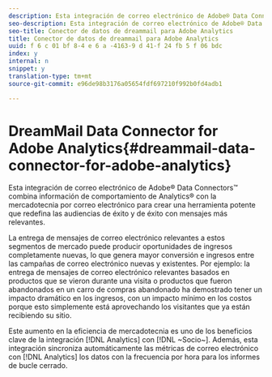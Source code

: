 ```yaml
---
description: Esta integración de correo electrónico de Adobe® Data Connectors™ combina información de comportamiento de Analytics® con la mercadotecnia por correo electrónico para crear una herramienta potente que redefina las audiencias de éxito y de éxito con mensajes más relevantes.
seo-description: Esta integración de correo electrónico de Adobe® Data Connectors™ combina información de comportamiento de Analytics® con la mercadotecnia por correo electrónico para crear una herramienta potente que redefina las audiencias de éxito y de éxito con mensajes más relevantes.
seo-title: Conector de datos de dreammail para Adobe Analytics
title: Conector de datos de dreammail para Adobe Analytics
uuid: f 6 c 01 bf 8-4 e 6 a -4163-9 d 41-f 24 fb 5 f 06 bdc
index: y
internal: n
snippet: y
translation-type: tm+mt
source-git-commit: e96de98b3176a05654fdf697210f992b0fd4adb1

---
```



# DreamMail Data Connector for Adobe Analytics{#dreammail-data-connector-for-adobe-analytics}

Esta integración de correo electrónico de Adobe® Data Connectors™ combina información de comportamiento de Analytics® con la mercadotecnia por correo electrónico para crear una herramienta potente que redefina las audiencias de éxito y de éxito con mensajes más relevantes.

La entrega de mensajes de correo electrónico relevantes a estos segmentos de mercado puede producir oportunidades de ingresos completamente nuevas, lo que genera mayor conversión e ingresos entre las campañas de correo electrónico nuevas y existentes. Por ejemplo: la entrega de mensajes de correo electrónico relevantes basados en productos que se vieron durante una visita o productos que fueron abandonados en un carro de compras abandonado ha demostrado tener un impacto dramático en los ingresos, con un impacto mínimo en los costos porque esto simplemente está aprovechando los visitantes que ya están recibiendo su sitio.

Este aumento en la eficiencia de mercadotecnia es uno de los beneficios clave de la integración [!DNL Analytics] con [!DNL ~Socio~]. Además, esta integración sincroniza automáticamente las métricas de correo electrónico con [!DNL Analytics] los datos con la frecuencia por hora para los informes de bucle cerrado.
